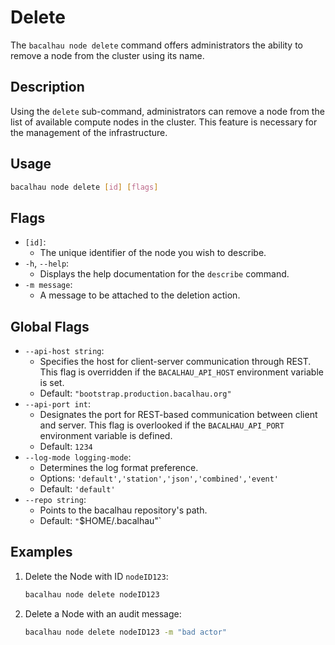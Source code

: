 # Delete

The `bacalhau node delete` command offers administrators the ability to remove a node from the cluster using its name.

## Description

Using the `delete` sub-command, administrators can remove a node from the list of available compute nodes in the cluster. This feature is necessary for the management of the infrastructure.

## Usage

```bash
bacalhau node delete [id] [flags]
```

## Flags

- `[id]`:
  - The unique identifier of the node you wish to describe.
- `-h`, `--help`:
  - Displays the help documentation for the `describe` command.
- `-m message`:
  - A message to be attached to the deletion action.

## Global Flags

- `--api-host string`:
  - Specifies the host for client-server communication through REST. This flag is overridden if the `BACALHAU_API_HOST` environment variable is set.
  - Default: `"bootstrap.production.bacalhau.org"`
- `--api-port int`:
  - Designates the port for REST-based communication between client and server. This flag is overlooked if the `BACALHAU_API_PORT` environment variable is defined.
  - Default: `1234`
- `--log-mode logging-mode`:
  - Determines the log format preference.
  - Options: `'default','station','json','combined','event'`
  - Default: `'default'`
- `--repo string`:
  - Points to the bacalhau repository's path.
  - Default: `"`$HOME/.bacalhau"\`

## Examples

1.  Delete the Node with ID `nodeID123`:

    ```bash
    bacalhau node delete nodeID123
    ```

2.  Delete a Node with an audit message:

    ```bash
    bacalhau node delete nodeID123 -m "bad actor"
    ```
